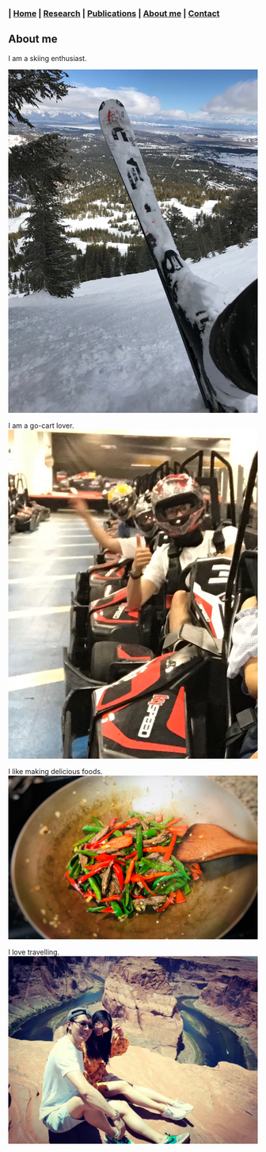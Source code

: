 ### | [Home](../index.md) | [Research](../research/index.md) | [Publications](../publications/index.md) | [About me](../aboutme/index.md) | [Contact](../contact/index.md)

## About me
I am a skiing enthusiast.

![](/Images/skiing.JPG)

I am a go-cart lover.
![](/Images/IMG_2558.JPG)

I like making delicious foods.
![](/Images/cook.JPG)

I love travelling.
![](/Images/hors.JPG)
